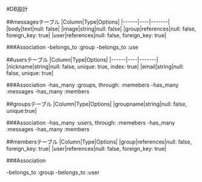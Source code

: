 #DB設計

##messagesテーブル
|Column|Type|Options|
|------|----|-------|
|body|text|null: false|
|image|string|null: false|
|group|references|null: false, foreign_key: true|
|user|references|null: false, foreign_key: true|

###Association
-belongs_to :group
-belongs_to :use

##usersテーブル
|Column|Type|Options|
|------|----|-------|
|nickname|string|null: false, unique: true, index: true|
|email|string|null: false, unique: true|

###Association
-has_many :groups, through: :memebers
-has_many :messages
-has_many :members

##groupsテーブル
|Column|Type|Options|
|groupname|string|null: false, unique:true|

###Association
-has_many :users, through: :memebers
-has_many :messages
-has_many :members

##membersテーブル
|Column|Type|Options|
|group|references|null: false, foreign_key: true|
|user|references|null: false, foreign_key: true|

###Association

-belongs_to :group
-belongs_to :user

